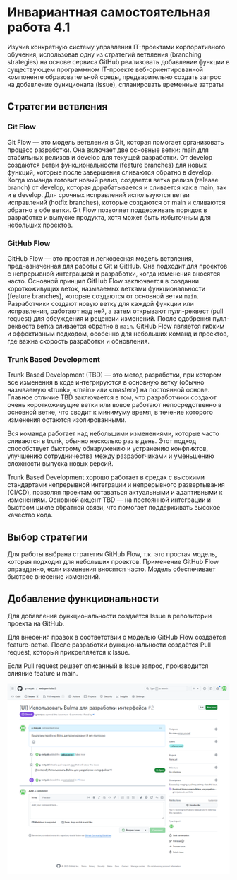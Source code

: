 # Инвариантная самостоятельная работа 4.1

Изучив конкретную систему управления IT-проектами корпоративного обучения, использовав одну из стратегий ветвления (branching strategies) на основе сервиса GitHub реализовать добавление функции в существующем программном IT-проекте веб-ориентированной компоненте образовательной среды, предварительно создать запрос на добавление функционала (issue), спланировать временные затраты

## Стратегии ветвления

### Git Flow

Git Flow — это модель ветвления в Git, которая помогает организовать процесс разработки. Она включает две основные ветки: main для стабильных релизов и develop для текущей разработки. От develop создаются ветви функциональности (feature branches) для новых функций, которые после завершения сливаются обратно в develop. Когда команда готовит новый релиз, создается ветка релиза (release branch) от develop, которая дорабатывается и сливается как в main, так и в develop. Для срочных исправлений используются ветви исправлений (hotfix branches), которые создаются от main и сливаются обратно в обе ветки. Git Flow позволяет поддерживать порядок в разработке и выпуске продукта, хотя может быть избыточным для небольших проектов.

### GitHub Flow

GitHub Flow — это простая и легковесная модель ветвления, предназначенная для работы с Git и GitHub. Она подходит для проектов с непрерывной интеграцией и разработки, когда изменения вносятся часто. Основной принцип GitHub Flow заключается в создании короткоживущих веток, называемых ветками функциональности (feature branches), которые создаются от основной ветки `main`. Разработчики создают новую ветку для каждой функции или исправления, работают над ней, а затем открывают пулл-реквест (pull request) для обсуждения и рецензии изменений. После одобрения пулл-реквеста ветка сливается обратно в `main`. GitHub Flow является гибким и эффективным подходом, особенно для небольших команд и проектов, где важна скорость разработки и обновления.

### Trunk Based Development

Trunk Based Development (TBD) — это метод разработки, при котором все изменения в коде интегрируются в основную ветку (обычно называемую «trunk», «main» или «master») на постоянной основе. Главное отличие TBD заключается в том, что разработчики создают очень короткоживущие ветки или вовсе работают непосредственно в основной ветке, что сводит к минимуму время, в течение которого изменения остаются изолированными.

Вся команда работает над небольшими изменениями, которые часто сливаются в trunk, обычно несколько раз в день. Этот подход способствует быстрому обнаружению и устранению конфликтов, улучшению сотрудничества между разработчиками и уменьшению сложности выпуска новых версий.

Trunk Based Development хорошо работает в средах с высокими стандартами непрерывной интеграции и непрерывного развертывания (CI/CD), позволяя проектам оставаться актуальными и адаптивными к изменениям. Основной акцент TBD — на постоянной интеграции и быстром цикле обратной связи, что помогает поддерживать высокое качество кода.

## Выбор стратегии

Для работы выбрана стратегия GitHub Flow, т.к. это простая модель, которая подходит для небольших проектов. Применение GitHub Flow оправданно, если изменения вносятся часто. Модель обеспечивает быстрое внесение изменений.

## Добавление функциональности

Для добавления функциональности создаётся Issue в репозитории проекта на GitHub.

Для внесения правок в соответствии с моделью GitHub Flow создаётся feature-ветка. После разработки функциональности создаётся Pull request, который прикрепляется к Issue.

Если Pull request решает описанный в Issue запрос, производится слияние feature и main.

![](issue.png)


